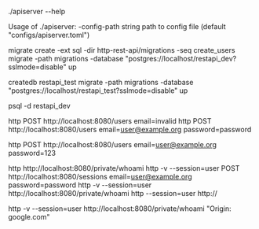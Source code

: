 ./apiserver --help

Usage of ./apiserver:
  -config-path string
        path to config file (default "configs/apiserver.toml")

migrate create -ext sql -dir http-rest-api/migrations -seq create_users
migrate -path migrations -database "postgres://localhost/restapi_dev?sslmode=disable" up

createdb restapi_test
migrate -path migrations -database "postgres://localhost/restapi_test?sslmode=disable" up

psql -d restapi_dev

http POST http://localhost:8080/users email=invalid
http POST http://localhost:8080/users email=user@example.org password=password

http POST http://localhost:8080/users email=user@example.org password=123


http http://localhost:8080/private/whoami
http -v --session=user POST http://localhost:8080/sessions email=user@example.org password=password
http -v  --session=user http://localhost:8080/private/whoami
http --session=user http://

http -v  --session=user http://localhost:8080/private/whoami "Origin: google.com"